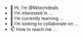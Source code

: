 - 👋 Hi, I’m @Rktechdeals
- 👀 I’m interested in ...
- 🌱 I’m currently learning ...
- 💞️ I’m looking to collaborate on ...
- 📫 How to reach me ...

<!---
Rktechdeals/Rktechdeals is a ✨ special ✨ repository because its `README.md` (this file) appears on your GitHub profile.
You can click the Preview link to take a look at your changes.
--->

